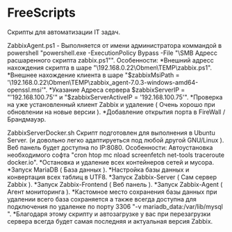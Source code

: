 # FreeScripts
Скрипты для автоматизации IT задач.

ZabbixAgent.ps1 - Выполняется от имени администратора коммандой в powershell "powershell.exe -ExecutionPolicy Bypass -File "\\SMB Адресс расшаренного скрипта zabbix.ps1"".
Особенности:
*Внешний адресс нахождения скрипта в шаре "\\192.168.0.22\Obmen\TEMP\zabbix.ps1".
*Внешнее нахождение клиента в шаре "$zabbixMsiPath = '\\192.168.0.22\Obmen\TEMP\zabbix_agent-7.0.3-windows-amd64-openssl.msi'".
*Указание Адреса сервера $zabbixServerIP = "'192.168.100.75'" и "$zabbixServerActiveIP = '192.168.100.75'".
*Проверка на уже установленный клиент Zabbix и удаление ( Очень хорошо при обновлении на новые версии ).
*Добавление открытия порта в  FireWall / Брандмауэр.

ZabbixServerDocker.sh
Скрипт подготовлен для выполнения в Ubuntu Server. (и довольно легко адаптируеться под любой другой GNU/Linux ).
Веб панель будет доступна по IP:8080.
Особенности:
Автоустановка необходимого софта "cron htop mc nload screenfetch net-tools traceroute docker.io".
*Остановка и удаление всех контейнеров сетей и мусора.
*Запуск MariaDB ( База данных ).
*Настройка базы данных и конвертация всех таблиц в UTF8.
*Запуск Zabbix-Server ( Сам сервер Zabbix ).
*Запуск Zabbix-Frontend ( Веб панель ).
*Запуск Zabbix-Agent ( Агент мониторинга ).
*Кастомное место сохранения базы данных при удалении всего база сохраняется а также всегда доступна для подключения по удаленке по порту 3306 "-v mariadb_data:/var/lib/mysql \".
*Благодаря этому скрипту и автозагрузке у вас при перезагрузки сервера всегда будет самая последняя и актуальная версия Zabbix.
